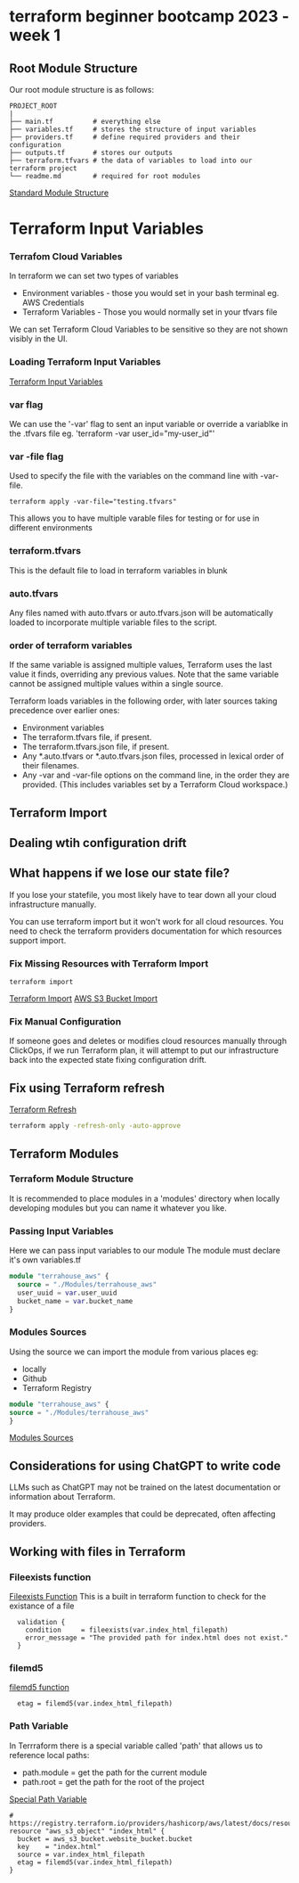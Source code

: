 # terraform beginner bootcamp 2023 - week 1

## Root Module Structure

Our root module structure is as follows:
```
PROJECT_ROOT
|
├── main.tf          # everything else
├── variables.tf     # stores the structure of input variables
├── providers.tf     # define required providers and their configuration
├── outputs.tf       # stores our outputs
├── terraform.tfvars # the data of variables to load into our terraform project
└── readme.md        # required for root modules
```

[Standard Module Structure](https://developer.hashicorp.com/terraform/language/modules/develop/structure)

# Terraform Input Variables
### Terrafom Cloud Variables

In terraform we can set two types of variables
- Environment variables - those you would set in your bash terminal eg. AWS Credentials
- Terraform Variables - Those you would normally set in your tfvars file

We can set Terraform Cloud Variables to be sensitive so they are not shown visibly in the UI.

### Loading Terraform Input Variables
[Terraform Input Variables](https://developer.hashicorp.com/terraform/language/values/variables)

### var flag
We can use the '-var' flag to sent an input variable or override a variablke in the .tfvars file eg. 'terraform -var user_id="my-user_id"'

### var -file flag

Used to specify the file with the variables on the command line with -var-file. 

```
terraform apply -var-file="testing.tfvars"
```

This allows you to have multiple varable files for testing or for use in different environments


### terraform.tfvars

This is the default file to load in terraform variables in blunk

### auto.tfvars

Any files named with auto.tfvars or auto.tfvars.json will be automatically loaded to incorporate multiple variable files to the script.

### order of terraform variables
If the same variable is assigned multiple values, Terraform uses the last value it finds, overriding any previous values. Note that the same variable cannot be assigned multiple values within a single source.

Terraform loads variables in the following order, with later sources taking precedence over earlier ones:

   - Environment variables
   - The terraform.tfvars file, if present.
   - The terraform.tfvars.json file, if present.
   - Any *.auto.tfvars or *.auto.tfvars.json files, processed in lexical order of their filenames.
   - Any -var and -var-file options on the command line, in the order they are provided. (This includes variables set by a Terraform Cloud workspace.)


## Terraform Import

## Dealing wtih configuration drift

## What happens if we lose our state file?

If you lose your statefile, you most likely have to tear down all your cloud infrastructure manually.

You can use terraform import but it won't work for all cloud resources. You need to check the terraform providers documentation for which resources support import. 

### Fix Missing Resources with Terraform Import

```
terraform import 
```

[Terraform Import](https://developer.hashicorp.com/terraform/cli/import)
[AWS S3 Bucket Import](https://registry.terraform.io/providers/hashicorp/aws/latest/docs)

### Fix Manual Configuration

If someone goes and deletes or modifies cloud resources manually through ClickOps, if we run Terraform plan, it will attempt to put our infrastructure back into the expected state fixing configuration drift.

## Fix using Terraform refresh
[Terraform Refresh](https://developer.hashicorp.com/terraform/cli/commands/refresh)

```sh
terraform apply -refresh-only -auto-approve

```
## Terraform Modules

### Terraform Module Structure

It is recommended to place modules in a 'modules' directory when locally developing modules but you can name it whatever you like.

### Passing Input Variables

Here we can pass input variables to our module
The module must declare it's own variables.tf
```tf
module "terrahouse_aws" {
  source = "./Modules/terrahouse_aws"
  user_uuid = var.user_uuid
  bucket_name = var.bucket_name
}
```

### Modules Sources

Using the source we can import the module from various places eg:
- locally
- Github
- Terraform Registry 

```tf
module "terrahouse_aws" {
source = "./Modules/terrahouse_aws"
}
```

[Modules Sources](https://developer.hashicorp.com/terraform/language/modules/sources)


## Considerations for using ChatGPT to write code

LLMs such as ChatGPT may not be trained on the latest documentation or information about Terraform.

It may produce older examples that could be deprecated, often affecting providers.

## Working with files in Terraform

### Fileexists function

[Fileexists Function](https://developer.hashicorp.com/terraform/language/functions/fileexists)
This is a built in terraform function to check for the existance of a file

```
  validation {
    condition     = fileexists(var.index_html_filepath)
    error_message = "The provided path for index.html does not exist."
  }
```

### filemd5

[filemd5 function](https://developer.hashicorp.com/terraform/language/functions/filemd5)
```
  etag = filemd5(var.index_html_filepath)
```

### Path Variable

In Terrraform there is a special variable called 'path' that allows us to reference local paths:
- path.module = get the path for the current module
- path.root = get the path for the root of the project

[Special Path Variable](https://developer.hashicorp.com/terraform/language/expressions/references#filesystem-and-workspace-info)

```
# https://registry.terraform.io/providers/hashicorp/aws/latest/docs/resources/s3_object
resource "aws_s3_object" "index_html" {
  bucket = aws_s3_bucket.website_bucket.bucket
  key    = "index.html"
  source = var.index_html_filepath
  etag = filemd5(var.index_html_filepath)
}

```